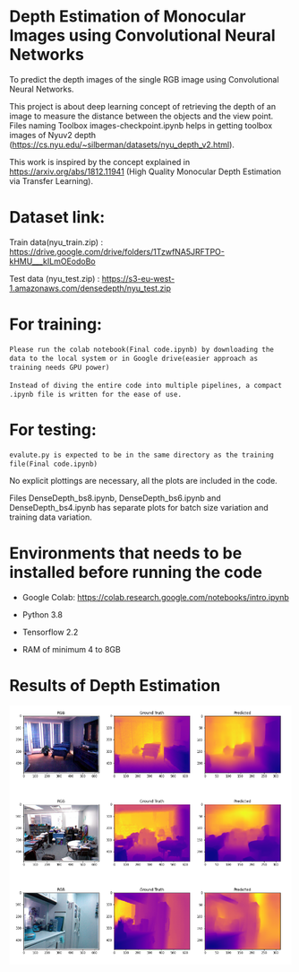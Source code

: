 # Depth Estimation of Monocular Images using Convolutional Neural Networks

To predict the depth images of the single RGB image using Convolutional Neural Networks.

This project is about deep learning concept of retrieving the depth of an image to measure the distance between the objects and the view point. Files naming Toolbox images-checkpoint.ipynb helps in getting toolbox images of Nyuv2 depth (https://cs.nyu.edu/~silberman/datasets/nyu_depth_v2.html).

This work is inspired by the concept explained in https://arxiv.org/abs/1812.11941 (High Quality Monocular Depth Estimation via Transfer Learning). 

# Dataset link:
Train data(nyu_train.zip) : https://drive.google.com/drive/folders/1TzwfNA5JRFTPO-kHMU___kILmOEodoBo

Test data (nyu_test.zip) : https://s3-eu-west-1.amazonaws.com/densedepth/nyu_test.zip

# For training:
	Please run the colab notebook(Final code.ipynb) by downloading the data to the local system or in Google drive(easier approach as training needs GPU power)
	
	Instead of diving the entire code into multiple pipelines, a compact .ipynb file is written for the ease of use. 

# For testing:
	evalute.py is expected to be in the same directory as the training file(Final code.ipynb)
	
No explicit plottings are necessary, all the plots are included in the code.

Files DenseDepth_bs8.ipynb, DenseDepth_bs6.ipynb and DenseDepth_bs4.ipynb has separate plots for batch size variation and training data variation. 

# Environments that needs to be installed before running the code
- Google Colab: https://colab.research.google.com/notebooks/intro.ipynb

- Python 3.8 
- Tensorflow 2.2
- RAM of minimum 4 to 8GB

# Results of Depth Estimation
![Estimated depth at batch size=6](output_bs6.png)


